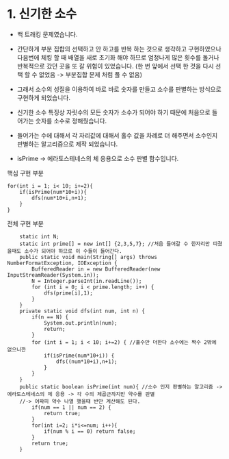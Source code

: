 # 1. 신기한 소수

- 백 트래킹 문제였습니다.

- 간단하게 부분 집합의 선택하고 안 하고를 반복 하는 것으로 생각하고 구현하였으나 다음번에 체킹 할 때 배열을 새로 초기화 해야 하므로 엄청나게 많은 횟수를 돌거나 반복적으로 갔던 곳을 또 갈 위험이 있었습니다. (한 번 앞에서 선택 한 것을 다시 선택 할 수 없었음 -> 부분집합 문제 처럼 풀 수 없음)

- 그래서 소수의 성질을 이용하여 바로 바로 숫자를 만들고 소수를 판별하는 방식으로 구현하게 되었습니다.

- 신기한 소수 특징상 자릿수의 모든 숫자가 소수가 되어야 하기 때문에 처음으로 들어가는 숫자를 소수로 정해줬습니다.

- 들어가는 수에 대해서 각 자리값에 대해서 홀수 값을 차례로 더 해주면서 소수인지 판별하는 알고리즘으로 제작 되었습니다.

- isPrime -> 에라토스테네스의 체 응용으로 소수 판별 함수입니다.

핵심 구현 부분
```
for(int i = 1; i< 10; i+=2){
    if(isPrime(num*10+i)){
        dfs(num*10+i,n+1);
    }
}
```

전체 구현 부분

```
	static int N;
	static int prime[] = new int[] {2,3,5,7}; //처음 들어갈 수 한자리만 따졌을때도 소수가 되어야 하므로 이 수들이 들어간다.
	public static void main(String[] args) throws NumberFormatException, IOException {
		BufferedReader in = new BufferedReader(new InputStreamReader(System.in));
		N = Integer.parseInt(in.readLine());
		for (int i = 0; i < prime.length; i++) {
			dfs(prime[i],1);
		}
	}
    private static void dfs(int num, int n) {
    	if(n == N) {
    		System.out.println(num);
    		return;
    	}
    	for (int i = 1; i < 10; i+=2) { //홀수만 더한다 소수에는 짝수 2밖에 없으니깐
			if(isPrime(num*10+i)) { 
				dfs((num*10+i),n+1);
			}
		}
	}
	public static boolean isPrime(int num){ //소수 인지 판별하는 알고리즘 -> 에라토스테네스의 체 응용 -> 각 수의 제곱근까지만 약수를 판별 
	//-> 어짜피 약수 나열 했을때 반만 계산해도 된다.
        if(num == 1 || num == 2) {
        	return true;
        }
		for(int i=2; i*i<=num; i++){
            if(num % i == 0) return false;
        }
        return true;
    }



```


